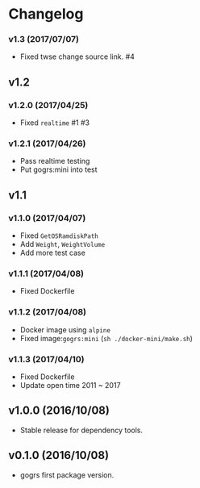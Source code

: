 # Changelog

### v1.3 (2017/07/07)
* Fixed twse change source link. #4

## v1.2

### v1.2.0 (2017/04/25)
* Fixed `realtime` #1 #3

### v1.2.1 (2017/04/26)
* Pass realtime testing
* Put gogrs:mini into test

## v1.1

### v1.1.0 (2017/04/07)
* Fixed `GetOSRamdiskPath`
* Add `Weight`, `WeightVolume`
* Add more test case

### v1.1.1 (2017/04/08)
* Fixed Dockerfile

### v1.1.2 (2017/04/08)
* Docker image using `alpine`
* Fixed image:`gogrs:mini` (`sh ./docker-mini/make.sh`)

### v1.1.3 (2017/04/10)
* Fixed Dockerfile
* Update open time 2011 ~ 2017

## v1.0.0 (2016/10/08)
* Stable release for dependency tools.

## v0.1.0 (2016/10/08)
* gogrs first package version.
